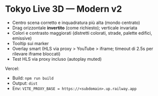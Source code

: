 # Tokyo Live 3D — Modern v2
- Centro scena corretto e inquadratura più alta (mondo centrato)
- Drag orizzontale **invertito** (come richiesto); verticale invariata
- Colori e contrasto maggiorati (distretti colorati, strade, palette edifici, emissive)
- Tooltip sui marker
- Overlay smart (HLS via proxy > YouTube > iframe; timeout di 2.5s per rilevare iframe bloccati)
- Test HLS via proxy incluso (autoplay muted)

Vercel:
- Build: `npm run build`
- Output: `dist`
- Env: `VITE_PROXY_BASE = https://<subdomain>.up.railway.app`
